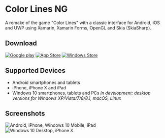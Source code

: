 # Color Lines NG
A remake of the game "Color Lines" with a classic interface for Android, iOS and UWP using Xamarin, Xamarin Forms, OpenGL and Skia (SkiaSharp).

## Download
[![Google play][2]][1] [![App Store][4]][3] [![Windows Store][6]][5]

  [1]: https://play.google.com/store/apps/details?id=com.vlbor.ColorLinesNG&hl=en
  [2]: http://i.imgur.com/sJmg9Nj.png (Google play)
  [3]: https://itunes.apple.com/us/app/color-lines-ng/id1242999020
  [4]: http://i.imgur.com/VhwhbFa.png (App Store)
  [5]: https://www.microsoft.com/store/apps/9nt70zzmfrl5
  [6]: http://i.imgur.com/fzk3qbz.png (Windows Store)
  
## Supported Devices
* Android smartphones and tablets
* iPhone, iPhone X and iPad
* Windows 10 smartphones, tablets and PCs
*In development: desktop versions for Windows XP/Vista/7/8/8.1, macOS, Linux*

## Screenshots
![Android, iPhone, Windows 10 Mobile, iPad](https://i.imgur.com/cQe5r3k.png)
![Windows 10 Desktop, iPhone X](https://i.imgur.com/WAxfRV6.png)